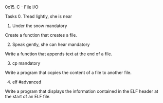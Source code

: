0x15. C - File I/O


Tasks
0. Tread lightly, she is near

1. Under the snow
mandatory

Create a function that creates a file.

2. Speak gently, she can hear
mandatory

Write a function that appends text at the end of a file.

3. cp
mandatory

Write a program that copies the content of a file to another file.

4. elf
#advanced

Write a program that displays the information contained in the ELF header at the start of an ELF file. 
